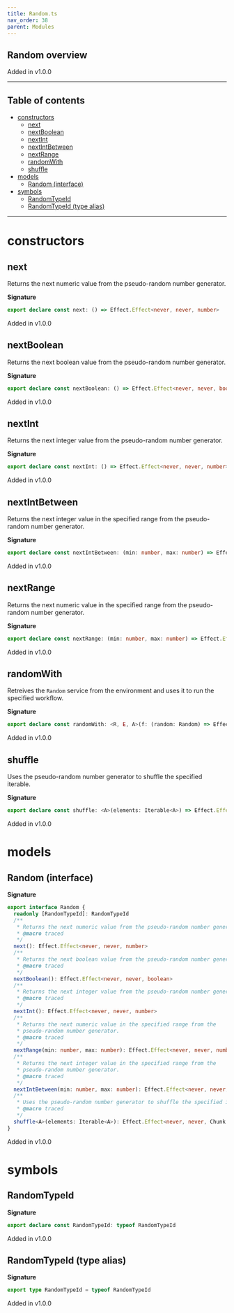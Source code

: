 ```yaml
---
title: Random.ts
nav_order: 38
parent: Modules
---
```


## Random overview

Added in v1.0.0

---

<h2 class="text-delta">Table of contents</h2>

- [constructors](#constructors)
  - [next](#next)
  - [nextBoolean](#nextboolean)
  - [nextInt](#nextint)
  - [nextIntBetween](#nextintbetween)
  - [nextRange](#nextrange)
  - [randomWith](#randomwith)
  - [shuffle](#shuffle)
- [models](#models)
  - [Random (interface)](#random-interface)
- [symbols](#symbols)
  - [RandomTypeId](#randomtypeid)
  - [RandomTypeId (type alias)](#randomtypeid-type-alias)

---

# constructors

## next

Returns the next numeric value from the pseudo-random number generator.

**Signature**

```ts
export declare const next: () => Effect.Effect<never, never, number>
```

Added in v1.0.0

## nextBoolean

Returns the next boolean value from the pseudo-random number generator.

**Signature**

```ts
export declare const nextBoolean: () => Effect.Effect<never, never, boolean>
```

Added in v1.0.0

## nextInt

Returns the next integer value from the pseudo-random number generator.

**Signature**

```ts
export declare const nextInt: () => Effect.Effect<never, never, number>
```

Added in v1.0.0

## nextIntBetween

Returns the next integer value in the specified range from the
pseudo-random number generator.

**Signature**

```ts
export declare const nextIntBetween: (min: number, max: number) => Effect.Effect<never, never, number>
```

Added in v1.0.0

## nextRange

Returns the next numeric value in the specified range from the
pseudo-random number generator.

**Signature**

```ts
export declare const nextRange: (min: number, max: number) => Effect.Effect<never, never, number>
```

Added in v1.0.0

## randomWith

Retreives the `Random` service from the environment and uses it to run the
specified workflow.

**Signature**

```ts
export declare const randomWith: <R, E, A>(f: (random: Random) => Effect.Effect<R, E, A>) => Effect.Effect<R, E, A>
```

Added in v1.0.0

## shuffle

Uses the pseudo-random number generator to shuffle the specified iterable.

**Signature**

```ts
export declare const shuffle: <A>(elements: Iterable<A>) => Effect.Effect<never, never, Chunk.Chunk<A>>
```

Added in v1.0.0

# models

## Random (interface)

**Signature**

```ts
export interface Random {
  readonly [RandomTypeId]: RandomTypeId
  /**
   * Returns the next numeric value from the pseudo-random number generator.
   * @macro traced
   */
  next(): Effect.Effect<never, never, number>
  /**
   * Returns the next boolean value from the pseudo-random number generator.
   * @macro traced
   */
  nextBoolean(): Effect.Effect<never, never, boolean>
  /**
   * Returns the next integer value from the pseudo-random number generator.
   * @macro traced
   */
  nextInt(): Effect.Effect<never, never, number>
  /**
   * Returns the next numeric value in the specified range from the
   * pseudo-random number generator.
   * @macro traced
   */
  nextRange(min: number, max: number): Effect.Effect<never, never, number>
  /**
   * Returns the next integer value in the specified range from the
   * pseudo-random number generator.
   * @macro traced
   */
  nextIntBetween(min: number, max: number): Effect.Effect<never, never, number>
  /**
   * Uses the pseudo-random number generator to shuffle the specified iterable.
   * @macro traced
   */
  shuffle<A>(elements: Iterable<A>): Effect.Effect<never, never, Chunk.Chunk<A>>
}
```

Added in v1.0.0

# symbols

## RandomTypeId

**Signature**

```ts
export declare const RandomTypeId: typeof RandomTypeId
```

Added in v1.0.0

## RandomTypeId (type alias)

**Signature**

```ts
export type RandomTypeId = typeof RandomTypeId
```

Added in v1.0.0
